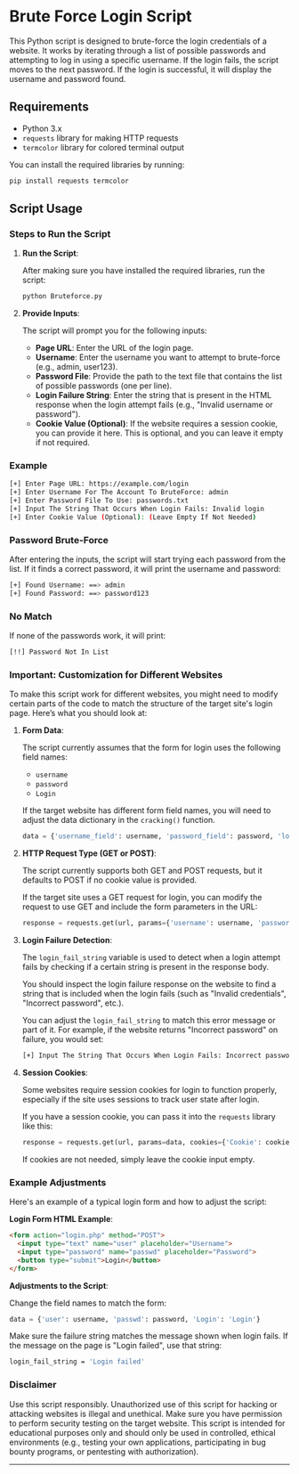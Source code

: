 # Brute Force Login Script

This Python script is designed to brute-force the login credentials of a website. It works by iterating through a list of possible passwords and attempting to log in using a specific username. If the login fails, the script moves to the next password. If the login is successful, it will display the username and password found.

## Requirements

- Python 3.x
- `requests` library for making HTTP requests
- `termcolor` library for colored terminal output

You can install the required libraries by running:

```bash
pip install requests termcolor
```

## Script Usage

### Steps to Run the Script

1. **Run the Script**:

   After making sure you have installed the required libraries, run the script:

   ```bash
   python Bruteforce.py
   ```

2. **Provide Inputs**:

   The script will prompt you for the following inputs:

   - **Page URL**: Enter the URL of the login page.
   - **Username**: Enter the username you want to attempt to brute-force (e.g., admin, user123).
   - **Password File**: Provide the path to the text file that contains the list of possible passwords (one per line).
   - **Login Failure String**: Enter the string that is present in the HTML response when the login attempt fails (e.g., "Invalid username or password").
   - **Cookie Value (Optional)**: If the website requires a session cookie, you can provide it here. This is optional, and you can leave it empty if not required.

### Example

```bash
[+] Enter Page URL: https://example.com/login
[+] Enter Username For The Account To BruteForce: admin
[+] Enter Password File To Use: passwords.txt
[+] Input The String That Occurs When Login Fails: Invalid login
[+] Enter Cookie Value (Optional): (Leave Empty If Not Needed)
```

### Password Brute-Force

After entering the inputs, the script will start trying each password from the list. If it finds a correct password, it will print the username and password:

```bash
[+] Found Username: ==> admin
[+] Found Password: ==> password123
```

### No Match

If none of the passwords work, it will print:

```bash
[!!] Password Not In List
```

### Important: Customization for Different Websites

To make this script work for different websites, you might need to modify certain parts of the code to match the structure of the target site's login page. Here’s what you should look at:

1. **Form Data**:

   The script currently assumes that the form for login uses the following field names:
   - `username`
   - `password`
   - `Login`

   If the target website has different form field names, you will need to adjust the data dictionary in the `cracking()` function.

   ```python
   data = {'username_field': username, 'password_field': password, 'login_button': 'Login'}
   ```

2. **HTTP Request Type (GET or POST)**:

   The script currently supports both GET and POST requests, but it defaults to POST if no cookie value is provided.

   If the target site uses a GET request for login, you can modify the request to use GET and include the form parameters in the URL:

   ```python
   response = requests.get(url, params={'username': username, 'password': password, 'Login': 'Login'}, cookies={'Cookie': cookie_value})
   ```

3. **Login Failure Detection**:

   The `login_fail_string` variable is used to detect when a login attempt fails by checking if a certain string is present in the response body.

   You should inspect the login failure response on the website to find a string that is included when the login fails (such as "Invalid credentials", "Incorrect password", etc.).

   You can adjust the `login_fail_string` to match this error message or part of it. For example, if the website returns "Incorrect password" on failure, you would set:

   ```bash
   [+] Input The String That Occurs When Login Fails: Incorrect password
   ```

4. **Session Cookies**:

   Some websites require session cookies for login to function properly, especially if the site uses sessions to track user state after login.

   If you have a session cookie, you can pass it into the `requests` library like this:

   ```python
   response = requests.get(url, params=data, cookies={'Cookie': cookie_value})
   ```

   If cookies are not needed, simply leave the cookie input empty.

### Example Adjustments

Here's an example of a typical login form and how to adjust the script:

**Login Form HTML Example**:

```html
<form action="login.php" method="POST">
  <input type="text" name="user" placeholder="Username">
  <input type="password" name="passwd" placeholder="Password">
  <button type="submit">Login</button>
</form>
```

**Adjustments to the Script**:

Change the field names to match the form:

```python
data = {'user': username, 'passwd': password, 'Login': 'Login'}
```

Make sure the failure string matches the message shown when login fails. If the message on the page is "Login failed", use that string:

```bash
login_fail_string = 'Login failed'
```

### Disclaimer

Use this script responsibly. Unauthorized use of this script for hacking or attacking websites is illegal and unethical. Make sure you have permission to perform security testing on the target website. This script is intended for educational purposes only and should only be used in controlled, ethical environments (e.g., testing your own applications, participating in bug bounty programs, or pentesting with authorization).

---
